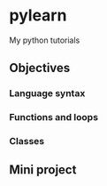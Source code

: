 # pylearn
My python tutorials

## Objectives

### Language syntax
### Functions and loops
### Classes

## Mini project

